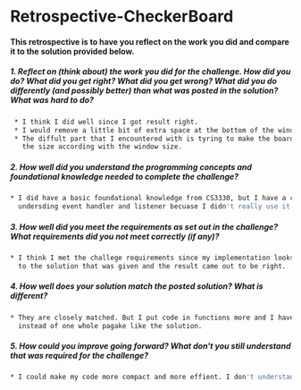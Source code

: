 # Retrospective-CheckerBoard

#### This retrospective is to have you reflect on the work you did and compare it to the solution provided below.

##### 1. Reflect on (think about) the work you did for the challenge. How did you do? What did you get right? What did you get wrong? What did you do differently (and possibly better) than what was posted in the solution? What was hard to do?
```sh
 * I think I did well since I got result right.
 * I would remove a little bit of extra space at the bottom of the window out. 
 * The diffult part that I encountered with is tyring to make the board changing 
   the size according with the window size.
```

##### 2. How well did you understand the programming concepts and foundational knowledge needed to complete the challenge?
```sh
* I did have a basic foundational knowledge from CS3330, but I have a challege about 
  undersding event handler and listener becuase I didn't really use it in the past.
```

##### 3. How well did you meet the requirements as set out in the challenge? What requirements did you not meet correctly (if any)?
```sh
* I think I met the challege requirements since my implementation looks pretty similar 
  to the solution that was given and the result came out to be right. 
```

##### 4. How well does your solution match the posted solution? What is different?
```sh
* They are closely matched. But I put code in functions more and I have 2 packages 
  instead of one whole pagake like the solution.
```

##### 5. How could you improve going forward? What don't you still understand that was required for the challenge?
```sh
* I could make my code more compact and more effient. I don't understand why the JavaFX sometime make weird result even I   implemented correctly.
```
